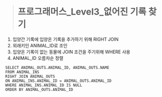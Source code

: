 ><h1>프로그래머스_Level3_없어진 기록 찾기</h1>
1. 입양간 기록에 입양온 기록을 추가하기 위해 RIGHT JOIN
2. 외래키인 ANIMAL_ID로 조인
3. 입양온 기록이 없는 동물에 JOIN 조건을 주기위해 WHERE 사용
4. ANIMAL_ID 오름차순 정렬

```MySQL
SELECT ANIMAL_OUTS.ANIMAL_ID, ANIMAL_OUTS.NAME
FROM ANIMAL_INS
RIGHT JOIN ANIMAL_OUTS
ON ANIMAL_INS.ANIMAL_ID = ANIMAL_OUTS.ANIMAL_ID
WHERE ANIMAL_INS.ANIMAL_ID IS NULL
ORDER BY ANIMAL_OUTS.ANIMAL_ID
```
